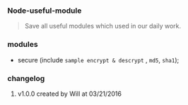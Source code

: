 ### Node-useful-module
>Save all useful modules which used in our daily work.


### modules
* secure (include `sample encrypt & descrypt` , `md5`, `sha1`);




### changelog
1. v1.0.0 created by Will at 03/21/2016
